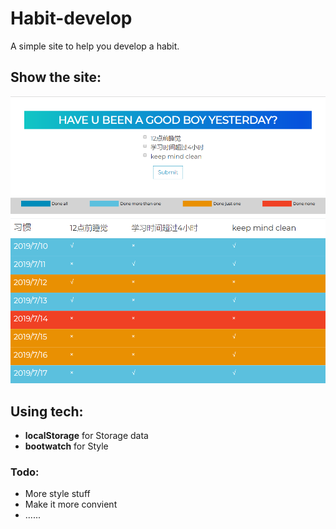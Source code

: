 # Habit-develop
A simple site to help you develop a habit.

## Show the site:
![19-7-18](./images/page.png)

## Using tech:
- **localStorage** for Storage data
- **bootwatch** for Style

### Todo:
- More style stuff
- Make it more convient
- ......